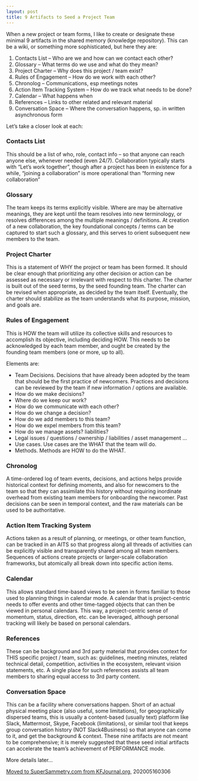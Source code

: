 ```yaml
---
layout: post
title: 9 Artifacts to Seed a Project Team
---
```


When a new project or team forms, I like to create or designate these
minimal 9 artifacts in the shared memory (knowledge repository). This
can be a wiki, or something more sophisticated, but here they are:

1. Contacts List – Who are we and how can we contact each other?
1. Glossary – What terms do we use and what do they mean?
1. Project Charter – Why does this project / team exist?
1. Rules of Engagement – How do we work with each other?
1. Chronolog – Communications, esp meetings notes
1. Action Item Tracking System – How do we track what needs to be done?
1. Calendar – What happens when
1. References – Links to other related and relevant material
1. Conversation Space – Where the conversation happens, sp. in written
   asynchronous form

Let’s take a closer look at each:

### Contacts List
This should be a list of who, role, contact info – so that anyone can
reach anyone else, whenever needed (even 24/7). Collaboration
typically starts with “Let’s work together”, though after a project
has been in existence for a while, “joining a collaboration” is more
operational than “forming new collaboration”

### Glossary
The team keeps its terms explicitly visible. Where are may be
alternative meanings, they are kept until the team resolves into new
terminology, or resolves differences among the multiple meanings /
definitions. At creation of a new collaboration, the key foundational
concepts / terms can be captured to start such a glossary, and this
serves to orient subsequent new members to the team.

### Project Charter
This is a statement of WHY the project or team has been formed. It
should be clear enough that prioritizing any other decision or action
can be assessed as necessary or irrelevant with respect to this
charter. The charter is built out of the seed terms, by the seed
founding team. The charter can be revised when appropriate, as decided
by the team itself. Eventually, the charter should stabilize as the
team understands what its purpose, mission, and goals are.

### Rules of Engagement
This is HOW the team will utilize its collective skills and resources
to accomplish its objective, including deciding HOW. This needs to be
acknowledged by each team member, and ought be created by the founding
team members (one or more, up to all).

Elements are:

* Team Decisions. Decisions that have already been adopted by the team
  that should be the first practice of newcomers. Practices and
  decisions can be reviewed by the team if new information / options
  are available.
* How do we make decisions?
* Where do we keep our work?
* How do we communicate with each other?
* How do we change a decision?
* How do we add members to this team?
* How do we expel members from this team?
* How do we manage assets? liabilities?
* Legal issues / questions / ownership / liabilities / asset management ...
* Use cases. Use cases are the WHAT that the team will do.
* Methods. Methods are HOW to do the WHAT.

### Chronolog
A time-ordered log of team events, decisions, and actions helps
provide historical context for defining moments, and also for
newcomers to the team so that they can assimilate this history without
requiring inordinate overhead from existing team members for
onboarding the newcomer. Past decisions can be seen in temporal
context, and the raw materials can be used to be authoritative.

### Action Item Tracking System
Actions taken as a result of planning, or meetings, or other team
function, can be tracked in an AITS so that progress along all threads
of activities can be explicitly visible and transparently shared among
all team members. Sequences of actions create projects or larger-scale
collaboration frameworks, but atomically all break down into specific
action items.

### Calendar
This allows standard time-based views to be seen in forms familiar to
those used to planning things in calendar mode. A calendar that is
project-centric needs to offer events and other time-tagged objects
that can then be viewed in personal calendars. This way, a
project-centric sense of momentum, status, direction, etc. can be
leveraged, although personal tracking will likely be based on personal
calendars.

### References
These can be background and 3rd party material that provides context
for THIS specific project / team, such as: guidelines, meeting
minutes, related technical detail, competition, activities in the
ecosystem, relevant vision statements, etc. A single place for such
references assists all team members to sharing equal access to 3rd
party content.

### Conversation Space
This can be a facility where conversations happen. Short of an actual
physical meeting place (also useful, some limitations), for
geographically dispersed teams, this is usually a content-based
(usually text) platform like Slack, Mattermost, Skype, Facebook
(limitations), or similar tool that keeps group conversation history
(NOT Slack4Business) so that anyone can come to it, and get the
background & context.  These nine artifacts are not meant to be
comprehensive; it is merely suggested that these seed initial
artifacts can accelerate the team’s achievement of PERFORMANCE mode.

More details later…

[Moved to SuperSammetry.com from KFJournal.org](http://kfjournal.org/wp/index.php/2015/10/19/9-artifacts-to-seed-a-project-team/), 202005160306
